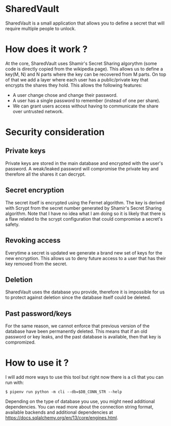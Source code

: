 # SharedVault
SharedVault is a small application that allows you to define a secret that will require multiple people to unlock.

# How does it work ?
At the core, SharedVault uses Shamir's Secret Sharing algorythm (some code is directly copied from the wikipedia page). This allows us to define a key(M, N) and N parts where the key can be recovered from M parts.
On top of that we add a layer where each user has a public/private key that encrypts the shares they hold.
This allows the following features:
* A user change chose and change their password.
* A user has a single password to remember (instead of one per share).
* We can grant users access without having to communicate the share over untrusted network.

# Security consideration
## Private keys
Private keys are stored in the main database and encrypted with the user's password. A weak/leaked password will compromise the private key and therefore all the shares it can decrypt.

## Secret encryption
The secret itself is encrypted using the Fernet algorithm. The key is derived with Scrypt from the secret number generated by Shamir's Secret Sharing algorithm.
Note that I have no idea what I am doing so it is likely that there is a flaw related to the scrypt configuration that could compromise a secret's safety.

## Revoking access
Everytime a secret is updated we generate a brand new set of keys for the new encryption. This allows us to deny future access to a user that has their key removed from the secret.

## Deletion
SharedVault uses the database you provide, therefore it is impossible for us to protect against deletion since the database itself could be deleted.

## Past password/keys
For the same reason, we cannot enforce that previous version of the database have been permanently deleted. This means that if an old password or key leaks, and the past database is available, then that key is compromized.

# How to use it ?

I will add more ways to use this tool but right now there is a cli that you can run with:
```
$ pipenv run python -m cli --db=$DB_CONN_STR --help
```

Depending on the type of database you use, you might need additional dependencies. You can read more about the connection string format, available backends and additional dependencies at https://docs.sqlalchemy.org/en/13/core/engines.html.
